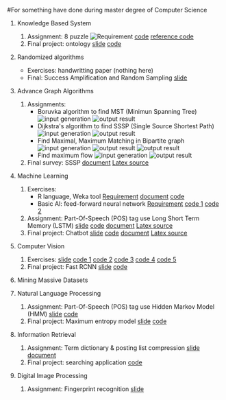 #For something have done during master degree of Computer Science

1. Knowledge Based System
    1. Assignment: 8 puzzle
    ![Requirement](https://drive.google.com/open?id=1DxMiplRCw7zq5RvooE5qeR6o14wg7t4p)
    [code](https://drive.google.com/open?id=0B_p-lckY-aySZktLVkxQblpNVzA)
    [reference code](https://drive.google.com/open?id=0B_p-lckY-aySaFF0SzhELU1DWUE)
    1. Final project: ontology
    [slide](https://drive.google.com/open?id=0B_p-lckY-aySSzZfajFfNlIxdHM)
    [code](https://drive.google.com/open?id=0B_p-lckY-aySbEZ6Ry02c0JTbnc)

1. Randomized algorithms
    * Exercises: handwritting paper (nothing here)
    * Final: Success Amplification and Random Sampling
    [slide](https://drive.google.com/open?id=0B_p-lckY-aySZVFySU1wWGZiZkE)

1. Advance Graph Algorithms
    1. Assignments:
        * Boruvka algorithm to find MST (Minimun Spanning Tree)
        ![input generation](https://drive.google.com/open?id=0B_p-lckY-aySelM2Q0RZcXZNMk0)
        ![output result](https://drive.google.com/open?id=0B_p-lckY-ayST1hONDJ2SnAxbnc)
        * Dijkstra's algorithm to find SSSP (Single Source Shortest Path)
        ![input generation](https://drive.google.com/open?id=0B_p-lckY-aySNVRrcWFSZ0NrTVU)
        ![output result](https://drive.google.com/open?id=0B_p-lckY-aySTGFBVWtFTjZtSWM)
        * Find Maximal, Maximum Matching in Bipartite graph
        ![input generation](https://drive.google.com/open?id=0B_p-lckY-aySY0VQb2lpbzVXem8)
        ![output result](https://drive.google.com/open?id=0B_p-lckY-aySeVNzdmR4YTQ1aU0)
        ![output result](https://drive.google.com/open?id=0B_p-lckY-aySVUtrdnhIU25KN3c)
        * Find maximum flow
        ![input generation](https://drive.google.com/open?id=0B_p-lckY-aySQ1pab2F0N3dfM3c)
        ![output result](https://drive.google.com/open?id=0B_p-lckY-aySZWU5aWxaMElQZHM)
    1. Final survey: SSSP
        [document](https://drive.google.com/open?id=0B_p-lckY-aySaXpjLTdwQTNNWWM)
        [Latex source](https://drive.google.com/open?id=0B_p-lckY-aySUHpkQmtfejUzbEU)

1. Machine Learning
    1. Exercises:
        * R language, Weka tool
        [Requirement](https://drive.google.com/open?id=0B_p-lckY-aySdTByWVJZM09LTVE)
        [document](https://drive.google.com/open?id=0B_p-lckY-aySR2V0VE5OQ2ozNHc)
        [code](https://drive.google.com/open?id=0B_p-lckY-aySQk9wSGlfeHZfYzA)
        * Basic AI: feed-forward neural network
        [Requirement](https://drive.google.com/open?id=0B_p-lckY-aySRlhPOS1LSlB1UUE)
        [code 1](https://drive.google.com/open?id=0B_p-lckY-aySUUpRT1VrLXhyX1E)
        [code 2](https://drive.google.com/open?id=0B_p-lckY-aySc19pbWlyeTlIRlk)
    1. Assignment: Part-Of-Speech (POS) tag use Long Short Term Memory (LSTM)
        [slide](https://drive.google.com/open?id=0B_p-lckY-aySd1NmenVtUTVTZUU)
        [code](https://drive.google.com/open?id=0B_p-lckY-aySaC1zOHR4Z0RudW8)
        [document](https://drive.google.com/open?id=0B_p-lckY-aySXzAwZnBXMk9WMzQ)
        [Latex source](https://drive.google.com/open?id=0B_p-lckY-aySV0Z3c1gwYklwaDg)
    1. Final project: Chatbot
        [slide](https://drive.google.com/open?id=0B_p-lckY-aySTVVCU2dHMmtqcFk)
        [code](https://drive.google.com/open?id=0B_p-lckY-aySM0NaZW1NUmNrRjg)
        [document](https://drive.google.com/open?id=0B_p-lckY-ayScE8xdm02NEpTalU)
        [Latex source](https://drive.google.com/open?id=0B_p-lckY-aySNURuMkNuWW5Gc1E)

1. Computer Vision
    1. Exercises:
        [slide](https://drive.google.com/open?id=0B_p-lckY-aySTWNHSFN2cjFJWWM)
        [code 1](https://drive.google.com/open?id=0B_p-lckY-aySNVJqdndXd3I5WVk)
        [code 2](https://drive.google.com/open?id=0B_p-lckY-aySSGpEdkZBNDY2NnM)
        [code 3](https://drive.google.com/open?id=0B_p-lckY-aySajEybkhvN2xweGs)
        [code 4](https://drive.google.com/open?id=0B_p-lckY-aySZE5nbE5uYWZKNXM)
        [code 5](https://drive.google.com/open?id=0B_p-lckY-aySTTV2OF8wa1VoVDA)
    1. Final project: Fast RCNN
        [slide](https://drive.google.com/open?id=0B_p-lckY-aySSm4wM2Q3UXlWOVE)
        [code](link)

1. Mining Massive Datasets

1. Natural Language Processing
    1. Assignment: Part-Of-Speech (POS) tag use Hidden Markov Model (HMM)
    [slide](https://drive.google.com/open?id=0B_p-lckY-aySb01sUlRiWUJWZUU)
    [code](https://drive.google.com/open?id=0B_p-lckY-ayScnVzdnhmV1dKUDA)
    1. Final project: Maximum entropy model
    [slide](https://drive.google.com/open?id=1DBN6ZY9jxfj3H3_m7dokK0_EOBfMu8q2)
    [code](link)

1. Information Retrieval
    1. Assignment: Term dictionary & posting list compression
    [slide](https://drive.google.com/open?id=1cAiDYSOeMKFkO7BZldcyoBWMh6JI78HX)
    [document](https://drive.google.com/open?id=167D1DA7uf9A3dGs3MY5VX8cev-cGffrF)
    1. Final project: searching application
    [code](https://github.com/tthuanst/tdt_ir)

1. Digital Image Processing
    1. Assignment: Fingerprint recognition
    [slide](https://drive.google.com/open?id=1TuvWdM-sEQS4NaC77dGX7HT0MNeAaKS8)
